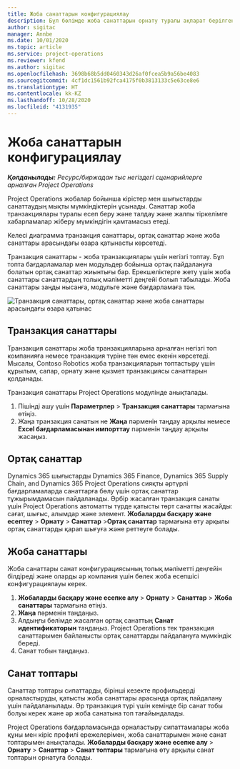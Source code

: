 ```yaml
---
title: Жоба санаттарын конфигурациялау
description: Бұл бөлімде жоба санаттарын орнату туралы ақпарат берілген.
author: sigitac
manager: Annbe
ms.date: 10/01/2020
ms.topic: article
ms.service: project-operations
ms.reviewer: kfend
ms.author: sigitac
ms.openlocfilehash: 3698b68b5dd0460343d26af0fcea5b9a56be4083
ms.sourcegitcommit: 4cf1dc1561b92fca4175f0b3813133c5e63ce8e6
ms.translationtype: HT
ms.contentlocale: kk-KZ
ms.lasthandoff: 10/28/2020
ms.locfileid: "4131935"
---
```

# <a name="configure-project-categories"></a>Жоба санаттарын конфигурациялау

_**Қолданылады:** Ресурс/биржадан тыс негіздегі сценарийлерге арналған Project Operations_

Project Operations жобалар бойынша кірістер мен шығыстарды санаттаудың мықты мүмкіндіктерін ұсынады. Санаттар жоба транзакциялары туралы есеп беру және талдау және жалпы тіркелімге хабарламалар жіберу мүмкіндігін қамтамасыз етеді.

Келесі диаграмма транзакция санаттары, ортақ санаттар және жоба санаттары арасындағы өзара қатынасты көрсетеді. 

Транзакция санаттары - жоба транзакциялары үшін негізгі топтау. Бұл топта бағдарламалар мен модульдер бойынша ортақ пайдалануға болатын ортақ санаттар жиынтығы бар. Ерекшеліктерге жету үшін жоба санаттары санаттардың толық мәліметті деңгейі болып табылады. Жоба санаттары заңды нысанға, модульге және бағдарламаға тән.

![Транзакция санаттары, ортақ санаттар және жоба санаттары арасындағы өзара қатынас](media/project-categories.png)

## <a name="transaction-categories"></a>Транзакция санаттары

Транзакция санаттары жоба транзакцияларына арналған негізгі топ компанияға немесе транзакция түріне тән емес екенін көрсетеді. Мысалы, Contoso Robotics жоба транзакцияларын топтастыру үшін құрылым, сапар, орнату және қызмет транзакциясы санаттарын қолданады.

Транзакция санаттары Project Operations модулінде анықталады. 
1. Пішінді ашу үшін **Параметрлер** \> **Транзакция санаттары** тармағына өтіңіз. 
2. Жаңа транзакция санатын не **Жаңа** пәрменін таңдау арқылы немесе **Excel бағдарламасынан импорттау** пәрменін таңдау арқылы жасаңыз.

## <a name="shared-categories"></a>Ортақ санаттар

Dynamics 365 шығыстарды Dynamics 365 Finance, Dynamics 365 Supply Chain, and Dynamics 365 Project Operations сияқты әртүрлі бағдарламаларда санаттарға бөлу үшін ортақ санаттар тұжырымдамасын пайдаланады. Әрбір жасалған транзакция санаты үшін Project Operations автоматты түрде қатысты төрт санатты жасайды: сағат, шығыс, алымдар және элемент. **Жобаларды басқару және есептеу** \> **Орнату** \> **Санаттар** \>**Ортақ санаттар** тармағына өту арқылы ортақ санаттарды қарап шығуға және реттеуге болады.

## <a name="project-categories"></a>Жоба санаттары

Жоба санаттары санат конфигурациясының толық мәліметті деңгейін білдіреді және оларды әр компания үшін бөлек жоба есепшісі конфигурациялауы керек.

1. **Жобаларды басқару және есепке алу** \> **Орнату** \> **Санаттар** \> **Жоба санаттары** тармағына өтіңіз.
2. **Жаңа** пәрменін таңдаңыз.
3. Алдыңғы бөлімде жасалған ортақ санаттың **Санат идентификаторын** таңдаңыз. Project Operations тек транзакция санаттарымен байланысты ортақ санаттарды пайдалануға мүмкіндік береді.
4. Санат тобын таңдаңыз.

## <a name="category-groups"></a>Санат топтары

Санаттар топтары сипаттарды, бірінші кезекте профильдерді орналастыруды, қатысты жоба санаттары арасында ортақ пайдалану үшін пайдаланылады. Әр транзакция түрі үшін кемінде бір санат тобы болуы керек және әр жоба санатына топ тағайындалады.

Project Operations бағдарламасында орналастыру сипаттамалары жоба құны мен кіріс профилі ережелерімен, жоба санаттарымен және санат топтарымен анықталады. **Жобаларды басқару және есепке алу** \> **Орнату** \> **Санаттар** \> **Санат топтары** тармағына өту арқылы санат топтарын орнатуға болады.
